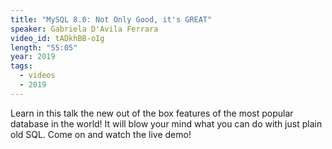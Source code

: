 ```yaml
---
title: "MySQL 8.0: Not Only Good, it's GREAT"
speaker: Gabriela D'Avila Ferrara
video_id: tADkhBB-oIg
length: "55:05"
year: 2019
tags:
  - videos
  - 2019
---
```


Learn in this talk the new out of the box features of the most popular database in the world! It will blow your mind what you can do with just plain old SQL. Come on and watch the live demo!
